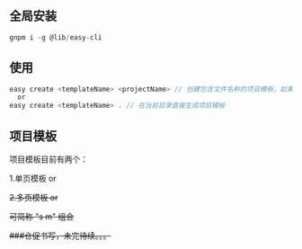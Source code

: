 ## 全局安装

```javascript
gnpm i -g @lib/easy-cli
```



## 使用

```javascript
easy create <templateName> <projectName> // 创建包含文件名称的项目模板，如果文件名已存在可选择合并、覆盖或取消操作
  or
easy create <templateName> . // 在当前目录直接生成项目模板
```

## 项目模板

项目模板目前有两个：

1.单页模板 <single> or <s>

2.多页模板 <multi> or <m>

可简称 "s m" 组合



###仓促书写，未完待续。。。


